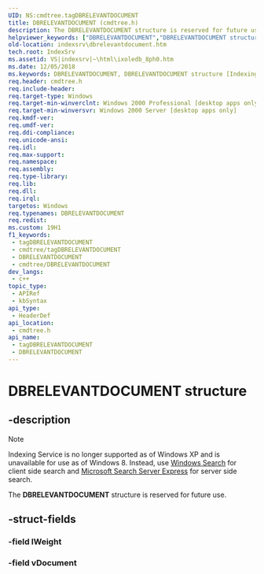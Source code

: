 ```yaml
---
UID: NS:cmdtree.tagDBRELEVANTDOCUMENT
title: DBRELEVANTDOCUMENT (cmdtree.h)
description: The DBRELEVANTDOCUMENT structure is reserved for future use.
helpviewer_keywords: ["DBRELEVANTDOCUMENT","DBRELEVANTDOCUMENT structure [Indexing Service]","_idxs_DBRELEVANTDOCUMENT","cmdtree/DBRELEVANTDOCUMENT","indexsrv.dbrelevantdocument","tagDBRELEVANTDOCUMENT"]
old-location: indexsrv\dbrelevantdocument.htm
tech.root: IndexSrv
ms.assetid: VS|indexsrv|~\html\ixoledb_8ph0.htm
ms.date: 12/05/2018
ms.keywords: DBRELEVANTDOCUMENT, DBRELEVANTDOCUMENT structure [Indexing Service], _idxs_DBRELEVANTDOCUMENT, cmdtree/DBRELEVANTDOCUMENT, indexsrv.dbrelevantdocument, tagDBRELEVANTDOCUMENT
req.header: cmdtree.h
req.include-header: 
req.target-type: Windows
req.target-min-winverclnt: Windows 2000 Professional [desktop apps only]
req.target-min-winversvr: Windows 2000 Server [desktop apps only]
req.kmdf-ver: 
req.umdf-ver: 
req.ddi-compliance: 
req.unicode-ansi: 
req.idl: 
req.max-support: 
req.namespace: 
req.assembly: 
req.type-library: 
req.lib: 
req.dll: 
req.irql: 
targetos: Windows
req.typenames: DBRELEVANTDOCUMENT
req.redist: 
ms.custom: 19H1
f1_keywords:
 - tagDBRELEVANTDOCUMENT
 - cmdtree/tagDBRELEVANTDOCUMENT
 - DBRELEVANTDOCUMENT
 - cmdtree/DBRELEVANTDOCUMENT
dev_langs:
 - c++
topic_type:
 - APIRef
 - kbSyntax
api_type:
 - HeaderDef
api_location:
 - cmdtree.h
api_name:
 - tagDBRELEVANTDOCUMENT
 - DBRELEVANTDOCUMENT
---
```


# DBRELEVANTDOCUMENT structure


## -description

> [!Note]  
> Indexing Service is no longer supported as of Windows XP and is unavailable for use as of Windows 8. Instead, use [Windows Search](/windows/desktop/search/-search-3x-wds-overview) for client side search and [Microsoft Search Server Express](https://www.microsoft.com/download/details.aspx?id=18914) for server side search.

The <b>DBRELEVANTDOCUMENT</b> structure is reserved for future use.

## -struct-fields

### -field lWeight

### -field vDocument

